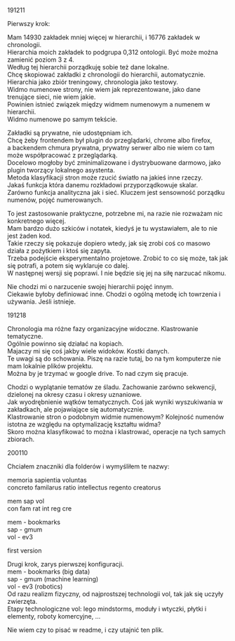 191211

Pierwszy krok:  

Mam 14930 zakładek mniej więcej w hierarchii, i 16776 zakładek w chronologii.    
Hierarchia moich zakładek to podgrupa 0,312 ontologii. Być może można zamienić poziom 3 z 4.    
Według tej hierarchii porządkuję sobie też dane lokalne.       
Chcę skopiować zakładki z chronologii do hierarchii, automatycznie.     
Hierarchia jako zbiór treningowy, chronologia jako testowy.     
Widmo numenowe strony, nie wiem jak reprezentowane, jako dane trenujące sieci, nie wiem jakie.     
Powinien istnieć związek między widmem numenowym a numenem w hierarchii.    
Widmo numenowe po samym tekście.    

Zakładki są prywatne, nie udostępniam ich.       
Chcę żeby frontendem był plugin do przeglądarki, chrome albo firefox,    
a backendem chmura prywatna, prywatny serwer albo nie wiem co tam może współpracować z przeglądarką.       
Docelowo mogłoby być zminimalizowane i dystrybuowane darmowo, jako plugin tworzący lokalnego asystenta.     
Metoda klasyfikacji stron może rzucić światło na jakieś inne rzeczy.    
Jakaś funkcja która danemu rozkładowi przyporządkowuje skalar.          
Zarówno funkcja analityczna jak i sieć. Kluczem jest sensowność porządku numenów, pojęć numerowanych.   

To jest zastosowanie praktyczne, potrzebne mi, na razie nie rozważam nic konkretnego więcej.    
Mam bardzo dużo szkiców i notatek, kiedyś je tu wystawiałem, ale to nie jest żaden kod.    
Takie rzeczy się pokazuje dopiero wtedy, jak się zrobi coś co masowo działa z pożytkiem i ktoś się zapyta.     
Trzeba podejście eksperymentalno projetowe. Zrobić to co się może, tak jak się potrafi, a potem się wyklaruje co dalej.    
W następnej wersji się poprawi. I nie będzie się jej na siłę narzucać nikomu.    

Nie chodzi mi o narzucenie swojej hierarchii pojęć innym.  
Ciekawie byłoby definiować inne. Chodzi o ogólną metodę ich towrzenia i używania. Jeśli istnieje.  

191218

Chronologia ma różne fazy organizacyjne widoczne. Klastrowanie tematyczne.  
Ogólnie powinno się działać na kopiach.  
Majaczy mi się coś jakby wiele widoków. Kostki danych.  
Te uwagi są do schowania. Piszę na razie tutaj, bo na tym komputerze nie mam lokalnie plików projektu.    
Można by je trzymać w google drive. To nad czym się pracuje.    

Chodzi o wyplątanie tematów ze śladu. Zachowanie zarówno sekwencji, dzielonej na okresy czasu i okresy uznaniowe.   
Jak wyodrębnienie wątków tematycznych. Coś jak wyniki wyszukiwania w zakładkach, ale pojawiające się automatycznie.  
Klastrowanie stron o podobnym widmie numenowym? Kolejność numenów istotna ze względu na optymalizację kształtu widma?  
Skoro można klasyfikować to można i klastrować, operacje na tych samych zbiorach.  

200110

Chciałem znaczniki dla folderów i wymyśliłem te nazwy:  

memoria sapientia voluntas  
concreto familarus ratio intellectus regento creatorus  

mem sap vol  
con fam rat int reg cre  

mem - bookmarks  
sap - gmum  
vol - ev3  

first version 

Drugi krok, zarys pierwszej konfiguracji.   
mem - bookmarks (big data)  
sap - gmum (machine learning)  
vol - ev3 (robotics)  
Od razu realizm fizyczny, od najprostszej technologii vol, tak jak się uczyły zwierzęta.  
Etapy technologiczne vol: lego mindstorms, moduły i wtyczki, płytki i elementy, roboty komercyjne, ...   

Nie wiem czy to pisać w readme, i czy utajnić ten plik.  

